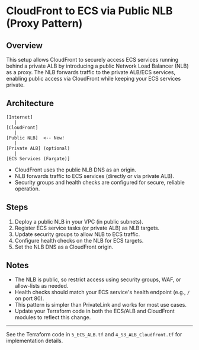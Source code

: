 # CloudFront to ECS via Public NLB (Proxy Pattern)

## Overview
This setup allows CloudFront to securely access ECS services running behind a private ALB by introducing a public Network Load Balancer (NLB) as a proxy. The NLB forwards traffic to the private ALB/ECS services, enabling public access via CloudFront while keeping your ECS services private.

## Architecture

```
[Internet]
   |
[CloudFront]
   |
[Public NLB]  <-- New!
   |
[Private ALB] (optional)
   |
[ECS Services (Fargate)]
```

- CloudFront uses the public NLB DNS as an origin.
- NLB forwards traffic to ECS services (directly or via private ALB).
- Security groups and health checks are configured for secure, reliable operation.

## Steps
1. Deploy a public NLB in your VPC (in public subnets).
2. Register ECS service tasks (or private ALB) as NLB targets.
3. Update security groups to allow NLB to ECS traffic.
4. Configure health checks on the NLB for ECS targets.
5. Set the NLB DNS as a CloudFront origin.

## Notes
- The NLB is public, so restrict access using security groups, WAF, or allow-lists as needed.
- Health checks should match your ECS service's health endpoint (e.g., `/` on port 80).
- This pattern is simpler than PrivateLink and works for most use cases.
- Update your Terraform code in both the ECS/ALB and CloudFront modules to reflect this change.

---
See the Terraform code in `5_ECS_ALB.tf` and `4_S3_ALB_Cloudfront.tf` for implementation details.
